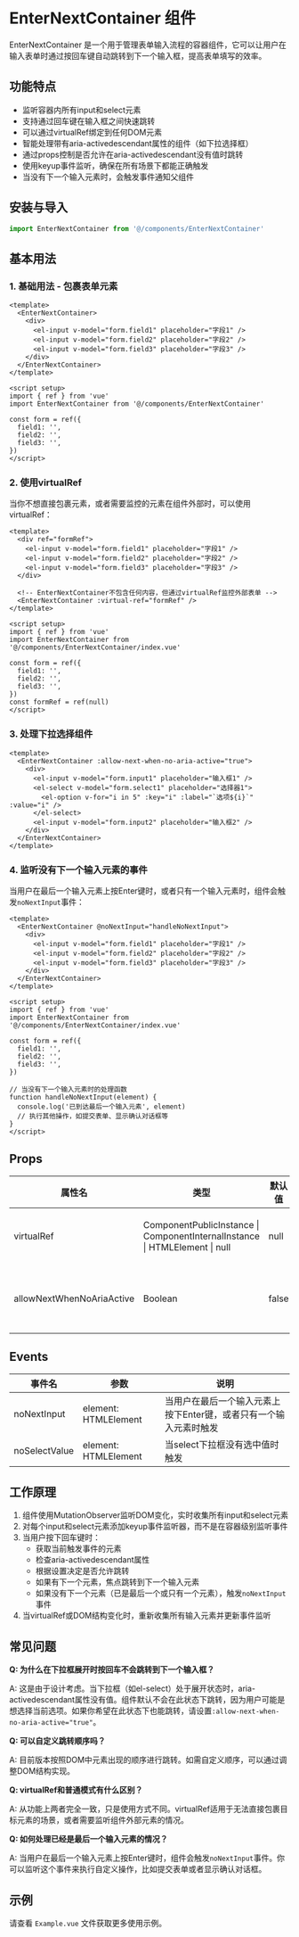 # EnterNextContainer 组件

EnterNextContainer 是一个用于管理表单输入流程的容器组件，它可以让用户在输入表单时通过按回车键自动跳转到下一个输入框，提高表单填写的效率。

## 功能特点

- 监听容器内所有input和select元素
- 支持通过回车键在输入框之间快速跳转
- 可以通过virtualRef绑定到任何DOM元素
- 智能处理带有aria-activedescendant属性的组件（如下拉选择框）
- 通过props控制是否允许在aria-activedescendant没有值时跳转
- 使用keyup事件监听，确保在所有场景下都能正确触发
- 当没有下一个输入元素时，会触发事件通知父组件

## 安装与导入

```js
import EnterNextContainer from '@/components/EnterNextContainer'
```

## 基本用法

### 1. 基础用法 - 包裹表单元素

```vue
<template>
  <EnterNextContainer>
    <div>
      <el-input v-model="form.field1" placeholder="字段1" />
      <el-input v-model="form.field2" placeholder="字段2" />
      <el-input v-model="form.field3" placeholder="字段3" />
    </div>
  </EnterNextContainer>
</template>

<script setup>
import { ref } from 'vue'
import EnterNextContainer from '@/components/EnterNextContainer'

const form = ref({
  field1: '',
  field2: '',
  field3: '',
})
</script>
```

### 2. 使用virtualRef

当你不想直接包裹元素，或者需要监控的元素在组件外部时，可以使用virtualRef：

```vue
<template>
  <div ref="formRef">
    <el-input v-model="form.field1" placeholder="字段1" />
    <el-input v-model="form.field2" placeholder="字段2" />
    <el-input v-model="form.field3" placeholder="字段3" />
  </div>

  <!-- EnterNextContainer不包含任何内容，但通过virtualRef监控外部表单 -->
  <EnterNextContainer :virtual-ref="formRef" />
</template>

<script setup>
import { ref } from 'vue'
import EnterNextContainer from '@/components/EnterNextContainer/index.vue'

const form = ref({
  field1: '',
  field2: '',
  field3: '',
})
const formRef = ref(null)
</script>
```

### 3. 处理下拉选择组件

```vue
<template>
  <EnterNextContainer :allow-next-when-no-aria-active="true">
    <div>
      <el-input v-model="form.input1" placeholder="输入框1" />
      <el-select v-model="form.select1" placeholder="选择器1">
        <el-option v-for="i in 5" :key="i" :label="`选项${i}`" :value="i" />
      </el-select>
      <el-input v-model="form.input2" placeholder="输入框2" />
    </div>
  </EnterNextContainer>
</template>
```

### 4. 监听没有下一个输入元素的事件

当用户在最后一个输入元素上按Enter键时，或者只有一个输入元素时，组件会触发`noNextInput`事件：

```vue
<template>
  <EnterNextContainer @noNextInput="handleNoNextInput">
    <div>
      <el-input v-model="form.field1" placeholder="字段1" />
      <el-input v-model="form.field2" placeholder="字段2" />
      <el-input v-model="form.field3" placeholder="字段3" />
    </div>
  </EnterNextContainer>
</template>

<script setup>
import { ref } from 'vue'
import EnterNextContainer from '@/components/EnterNextContainer/index.vue'

const form = ref({
  field1: '',
  field2: '',
  field3: '',
})

// 当没有下一个输入元素时的处理函数
function handleNoNextInput(element) {
  console.log('已到达最后一个输入元素', element)
  // 执行其他操作，如提交表单、显示确认对话框等
}
</script>
```

## Props

| 属性名                    | 类型                                                                        | 默认值 | 说明                                                                      |
| ------------------------- | --------------------------------------------------------------------------- | ------ | ------------------------------------------------------------------------- |
| virtualRef                | ComponentPublicInstance \| ComponentInternalInstance \| HTMLElement \| null | null   | 外部元素引用，当提供时，将监控该元素而不是容器内部                        |
| allowNextWhenNoAriaActive | Boolean                                                                     | false  | 当为true时，即使元素的aria-activedescendant没有值，也允许跳转到下一个元素 |

## Events

| 事件名      | 参数                 | 说明                                                              |
| ----------- | -------------------- | ----------------------------------------------------------------- |
| noNextInput | element: HTMLElement | 当用户在最后一个输入元素上按下Enter键，或者只有一个输入元素时触发 |
| noSelectValue | element: HTMLElement | 当select下拉框没有选中值时触发 |

## 工作原理

1. 组件使用MutationObserver监听DOM变化，实时收集所有input和select元素
2. 对每个input和select元素添加keyup事件监听器，而不是在容器级别监听事件
3. 当用户按下回车键时：
   - 获取当前触发事件的元素
   - 检查aria-activedescendant属性
   - 根据设置决定是否允许跳转
   - 如果有下一个元素，焦点跳转到下一个输入元素
   - 如果没有下一个元素（已是最后一个或只有一个元素），触发`noNextInput`事件
4. 当virtualRef或DOM结构变化时，重新收集所有输入元素并更新事件监听

## 常见问题

**Q: 为什么在下拉框展开时按回车不会跳转到下一个输入框？**

A: 这是由于设计考虑。当下拉框（如el-select）处于展开状态时，aria-activedescendant属性没有值。组件默认不会在此状态下跳转，因为用户可能是想选择当前选项。如果你希望在此状态下也能跳转，请设置`:allow-next-when-no-aria-active="true"`。

**Q: 可以自定义跳转顺序吗？**

A: 目前版本按照DOM中元素出现的顺序进行跳转。如需自定义顺序，可以通过调整DOM结构实现。

**Q: virtualRef和普通模式有什么区别？**

A: 从功能上两者完全一致，只是使用方式不同。virtualRef适用于无法直接包裹目标元素的场景，或者需要监听组件外部元素的情况。

**Q: 如何处理已经是最后一个输入元素的情况？**

A: 当用户在最后一个输入元素上按Enter键时，组件会触发`noNextInput`事件。你可以监听这个事件来执行自定义操作，比如提交表单或者显示确认对话框。

## 示例

请查看 `Example.vue` 文件获取更多使用示例。
